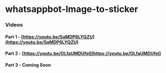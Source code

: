 # whatsappbot-Image-to-sticker

### Videos

#### Part 1 - [https://youtu.be/SaMDP6LYQZU](https://youtu.be/SaMDP6LYQZU)
#### Part 2 - [https://youtu.be/OLfaUMDUfeI](https://youtu.be/OLfaUMDUfeI)
#### Part 3 - Coming Soon
